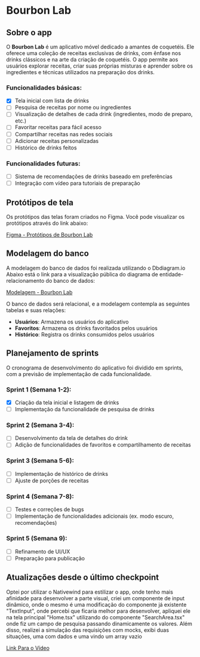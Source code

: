 # Bourbon Lab

## Sobre o app

O **Bourbon Lab** é um aplicativo móvel dedicado a amantes de coquetéis. Ele oferece uma coleção de receitas exclusivas de drinks, com ênfase nos drinks clássicos e na arte da criação de coquetéis. O app permite aos usuários explorar receitas, criar suas próprias misturas e aprender sobre os ingredientes e técnicas utilizados na preparação dos drinks.

### Funcionalidades básicas:
- [x] Tela inicial com lista de drinks
- [ ] Pesquisa de receitas por nome ou ingredientes
- [ ] Visualização de detalhes de cada drink (ingredientes, modo de preparo, etc.)
- [ ] Favoritar receitas para fácil acesso
- [ ] Compartilhar receitas nas redes sociais
- [ ] Adicionar receitas personalizadas
- [ ] Histórico de drinks feitos

### Funcionalidades futuras:
- [ ] Sistema de recomendações de drinks baseado em preferências
- [ ] Integração com vídeo para tutoriais de preparação

## Protótipos de tela

Os protótipos das telas foram criados no Figma. Você pode visualizar os protótipos através do link abaixo:

[Figma - Protótipos de Bourbon Lab](https://www.figma.com/design/msB5Uf2mOe4Gc5yHVkH9FE/Untitled?node-id=0-1&t=TYLaBbNehmPvONna-1)


## Modelagem do banco

A modelagem do banco de dados foi realizada utilizando o Dbdiagram.io Abaixo está o link para a visualização pública do diagrama de entidade-relacionamento do banco de dados:

[Modelagem - Bourbon Lab](https://drive.google.com/file/d/1pJJLu4Wqq61TiAbxmHU9U7_XmsTa_c4i/view?usp=sharing)

O banco de dados será relacional, e a modelagem contempla as seguintes tabelas e suas relações:
- **Usuários**: Armazena os usuários do aplicativo
- **Favoritos**: Armazena os drinks favoritados pelos usuários
- **Histórico**: Registra os drinks consumidos pelos usuários

## Planejamento de sprints

O cronograma de desenvolvimento do aplicativo foi dividido em sprints, com a previsão de implementação de cada funcionalidade.

### Sprint 1 (Semana 1-2):
- [x] Criação da tela inicial e listagem de drinks
- [ ] Implementação da funcionalidade de pesquisa de drinks

### Sprint 2 (Semana 3-4):
- [ ] Desenvolvimento da tela de detalhes do drink
- [ ] Adição de funcionalidades de favoritos e compartilhamento de receitas

### Sprint 3 (Semana 5-6):
- [ ] Implementação de histórico de drinks
- [ ] Ajuste de porções de receitas

### Sprint 4 (Semana 7-8):
- [ ] Testes e correções de bugs
- [ ] Implementação de funcionalidades adicionais (ex. modo escuro, recomendações)

### Sprint 5 (Semana 9):
- [ ] Refinamento de UI/UX
- [ ] Preparação para publicação

## Atualizações desde o último checkpoint

Optei por utilizar o Nativewind para estilizar o app, onde tenho mais afinidade para desenvolver a parte visual, criei um componente de input dinâmico, onde o mesmo é uma modificação do componente já existente "TextInput", onde percebi que ficaria melhor para desenvolver, apliquei ele na tela principal "Home.tsx" utilizando do componente "SearchArea.tsx" onde fiz um campo de pesquisa passando dinamicamente os valores. Além disso, realizei a simulação das requisições com mocks, exibi duas situações, uma com dados e uma vindo um array vazio

[Link Para o Vídeo](https://youtu.be/1NTJH36jG_E)
